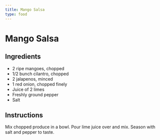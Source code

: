 ```yaml
---
title: Mango Salsa
type: food
---
```

# Mango Salsa

## Ingredients

- 2 ripe mangoes, chopped
- 1/2 bunch cilantro, chopped
- 2 jalapenos, minced
- 1 red onion, chopped finely
- Juice of 2 limes
- Freshly ground pepper
- Salt

## Instructions

Mix chopped produce in a bowl. Pour lime juice over and mix. Season with salt and pepper to taste.
